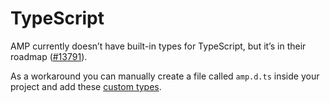# TypeScript

AMP currently doesn’t have built-in types for TypeScript, but it’s in their roadmap ([\#13791](https://github.com/ampproject/amphtml/issues/13791)).

As a workaround you can manually create a file called `amp.d.ts` inside your project and add these [custom types](https://stackoverflow.com/a/50601125).
